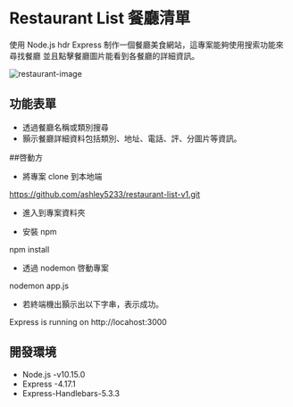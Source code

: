 # Restaurant List 餐廳清單

使用 Node.js hdr Express 制作一個餐廳美食網站，這專案能夠使用搜索功能來尋找餐廳
並且點擊餐廳圖片能看到各餐廳的詳細資訊。

![restaurant-image](https://github.com/ashley5233/restaurant-list-v1/blob/master/restaurant-image.png?raw=true)

## 功能表單

- 透過餐廳名稱或類別搜尋
- 顥示餐廳詳細資料包括類別、地址、電話、評、分圖片等資訊。

##啓動方

- 將專案 clone 到本地端

https://github.com/ashley5233/restaurant-list-v1.git

- 進入到專案資料夾

- 安裝 npm

npm install

- 透過 nodemon 啓動專案

nodemon app.js

- 若終端機出顥示出以下字串，表示成功。

Express is running on http://locahost:3000

## 開發環境

- Node.js -v10.15.0
- Express -4.17.1
- Express-Handlebars-5.3.3

